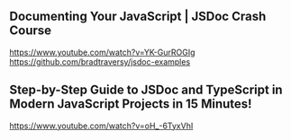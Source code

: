 
## Documenting Your JavaScript | JSDoc Crash Course

https://www.youtube.com/watch?v=YK-GurROGIg
https://github.com/bradtraversy/jsdoc-examples


## Step-by-Step Guide to JSDoc and TypeScript in Modern JavaScript Projects in 15 Minutes!
https://www.youtube.com/watch?v=oH_-6TyxVhI